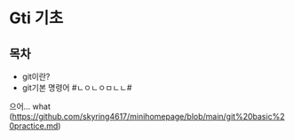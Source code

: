 # Gti 기초

## 목차

- git이란?
- git기본 명령어 #ㄴㅇㄴㅇㅁㄴㄴ#

으어...
what (https://github.com/skyring4617/minihomepage/blob/main/git%20basic%20practice.md)
